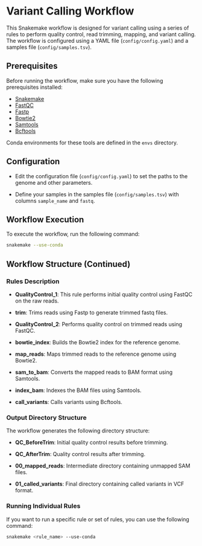 # Variant Calling Workflow

This Snakemake workflow is designed for variant calling using a series of rules to perform quality control, read trimming, mapping, and variant calling. The workflow is configured using a YAML file (`config/config.yaml`) and a samples file (`config/samples.tsv`).

## Prerequisites

Before running the workflow, make sure you have the following prerequisites installed:

- [Snakemake](https://snakemake.readthedocs.io/en/stable/getting_started/installation.html)
- [FastQC](https://www.bioinformatics.babraham.ac.uk/projects/fastqc/)
- [Fastp](https://github.com/OpenGene/fastp)
- [Bowtie2](http://bowtie-bio.sourceforge.net/bowtie2/index.shtml)
- [Samtools](http://www.htslib.org/)
- [Bcftools](http://samtools.github.io/bcftools/)

Conda environments for these tools are defined in the `envs` directory.

## Configuration

- Edit the configuration file (`config/config.yaml`) to set the paths to the genome and other parameters.

- Define your samples in the samples file (`config/samples.tsv`) with columns `sample_name` and `fastq`.

## Workflow Execution

To execute the workflow, run the following command:

```bash
snakemake --use-conda
```

## Workflow Structure (Continued)

### Rules Description

- **QualityControl_1**: This rule performs initial quality control using FastQC on the raw reads.

- **trim**: Trims reads using Fastp to generate trimmed fastq files.

- **QualityControl_2**: Performs quality control on trimmed reads using FastQC.

- **bowtie_index**: Builds the Bowtie2 index for the reference genome.

- **map_reads**: Maps trimmed reads to the reference genome using Bowtie2.

- **sam_to_bam**: Converts the mapped reads to BAM format using Samtools.

- **index_bam**: Indexes the BAM files using Samtools.

- **call_variants**: Calls variants using Bcftools.

### Output Directory Structure

The workflow generates the following directory structure:

- **QC_BeforeTrim**: Initial quality control results before trimming.

- **QC_AfterTrim**: Quality control results after trimming.

- **00_mapped_reads**: Intermediate directory containing unmapped SAM files.

- **01_called_variants**: Final directory containing called variants in VCF format.

### Running Individual Rules

If you want to run a specific rule or set of rules, you can use the following command:

```bash
snakemake <rule_name> --use-conda

